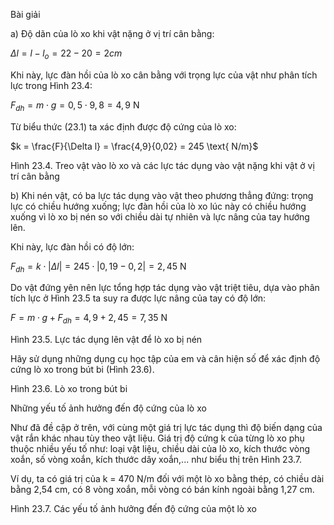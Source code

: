 Bài giải

a) Độ dãn của lò xo khi vật nặng ở vị trí cân bằng:

$\Delta l = l - l_o = 22 - 20 = 2 cm$

Khi này, lực đàn hồi của lò xo cân bằng với trọng lực của vật như phân tích lực trong Hình 23.4:

$F_{dh} = m \cdot g = 0,5 \cdot 9,8 = 4,9 \text{ N}$

Từ biểu thức (23.1) ta xác định được độ cứng của lò xo:

$k = \frac{F}{\Delta l} = \frac{4,9}{0,02} = 245 \text{ N/m}$

Hình 23.4. Treo vật vào lò xo và các lực tác dụng vào vật nặng khi vật ở vị trí cân bằng

b) Khi nén vật, có ba lực tác dụng vào vật theo phương thẳng đứng: trọng lực có chiều hướng xuống; lực đàn hồi của lò xo lúc này có chiều hướng xuống vì lò xo bị nén so với chiều dài tự nhiên và lực nâng của tay hướng lên.

Khi này, lực đàn hồi có độ lớn:

$F_{dh} = k \cdot |\Delta l| = 245 \cdot |0,19 - 0,2| = 2,45 \text{ N}$

Do vật đứng yên nên lực tổng hợp tác dụng vào vật triệt tiêu, dựa vào phân tích lực ở Hình 23.5 ta suy ra được lực nâng của tay có độ lớn:

$F = m \cdot g + F_{dh} = 4,9 + 2,45 = 7,35 \text{ N}$

Hình 23.5. Lực tác dụng lên vật để lò xo bị nén

Hãy sử dụng những dụng cụ học tập của em và cân hiện số để xác định độ cứng lò xo trong bút bi (Hình 23.6).

Hình 23.6. Lò xo trong bút bi

Những yếu tố ảnh hưởng đến độ cứng của lò xo

Như đã đề cập ở trên, với cùng một giá trị lực tác dụng thì độ biến dạng của vật rắn khác nhau tùy theo vật liệu. Giá trị độ cứng k của từng lò xo phụ thuộc nhiều yếu tố như: loại vật liệu, chiều dài của lò xo, kích thước vòng xoắn, số vòng xoắn, kích thước dây xoắn,... như biểu thị trên Hình 23.7.

Ví dụ, ta có giá trị của k = 470 N/m đối với một lò xo bằng thép, có chiều dài bằng 2,54 cm, có 8 vòng xoắn, mỗi vòng có bán kính ngoài bằng 1,27 cm.

Hình 23.7. Các yếu tố ảnh hưởng đến độ cứng của một lò xo
